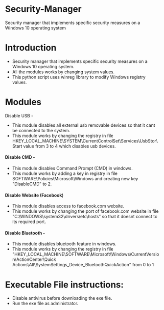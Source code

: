 
# Security-Manager
Security manager that implements specific security measures on a Windows 10 operating system

# Introduction
- Security manager that implements specific security measures on a Windows 10 operating system.
- All the modules works by changing system values.
- This python script uses winreg library to modify Windows registry values.

# Modules 
Disable USB - 
  - This module disables all external usb removable devices so that it cant be connected to the system.
  - This module works by changing the registry in file HKEY_LOCAL_MACHINE\SYSTEM\CurrentControlSet\Services\UsbStor\Start value from 3 to 4 which disables usb devices.

#### Disable CMD - 
  - This module disables Command Prompt (CMD) in windows.
  - This module works by adding a key in registry in file SOFTWARE\Policies\Microsoft\Windows and creating new key "DisableCMD" to 2.

#### Disable Website (Facebook)
  - This module disables access to facebook.com website.
  - This module works by changing the port of facebook.com website in file "C:\WINDOWS\system32\drivers\etc\hosts" so that it doesnt connect to its required port.

#### Disable Bluetooth - 
  - This module disables bluetooth feature in windows.
  - This module works by changing the registry in file "HKEY_LOCAL_MACHINE\SOFTWARE\Microsoft\Windows\CurrentVersion\ActionCenter\Quick Actions\All\SystemSettings_Device_BluetoothQuickAction" from 0 to 1


# Executable File instructions:
  - Disable antivirus before downloading the exe file.
  - Run the exe file as administrator.
